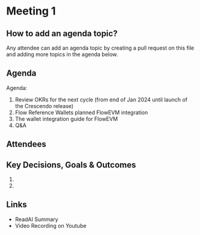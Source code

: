 # Meeting 1

## How to add an agenda topic?
Any attendee can add an agenda topic by creating a pull request on this file and adding more topics in the agenda below.

## Agenda

Agenda:
1. Review OKRs for the next cycle (from end of Jan 2024 until launch of the Crescendo release)
2. Flow Reference Wallets planned FlowEVM integration
3. The wallet integration guide for FlowEVM
4. Q&A

## Attendees


## Key Decisions, Goals & Outcomes

1.
2.

## Links
- ReadAI Summary
- Video Recording on Youtube
